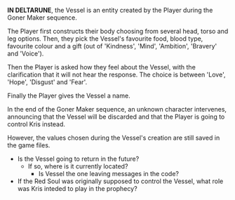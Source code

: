 **IN DELTARUNE**, the Vessel is an entity created by the Player during the <a onclick="loadFile('Goner Maker.md')">Goner Maker</a> sequence.

The Player first constructs their body choosing from several head, torso and leg options. Then, they pick the Vessel's favourite food, blood type, favourite colour and a gift (out of 'Kindness', 'Mind', 'Ambition', 'Bravery' and 'Voice').

Then the Player is asked how they feel about the Vessel, with the clarification that it will not hear the response. The choice is between 'Love', 'Hope', 'Disgust' and 'Fear'.

Finally the Player gives the Vessel a <a onclick="loadFile('Name Selector.md')">name</a>.

In the end of the Goner Maker sequence, <a onclick="loadFile('Third Entity.md')">an unknown character</a> intervenes, announcing that the Vessel will be discarded and that the Player is going to control <a onclick="loadFile('Kris.md')">Kris</a> instead.

However, the values chosen during the Vessel's creation are still saved in the game files.
- Is the Vessel going to return in the future?
    - If so, where is it currently located?
        - Is Vessel the one leaving <a onclick="loadFile('Messages in the Code.md')">messages in the code</a>?
- If the <a onclick="loadFile('Red Soul.md')">Red Soul</a> was originally supposed to control the Vessel, what role was <a onclick="loadFile('Kris.md')">Kris</a> inteded to play in the <a onclick="loadFile('Prophecy.md')">prophecy</a>?